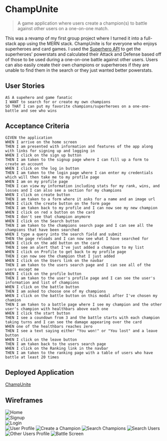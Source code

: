 # ChampUnite
> A game application where users create a champion(s) to battle against other users on a one-on-one match.

This was a revamp of my first group project where I turned it into a full-stack app using the MERN stack. ChampUnite is for everyone who enjoys superheroes and card games. I used the [Superhero API](https://superheroapi.com/index.html) to get the superheroes' powerstats and calculated their Attack and Defense based off of those to be used during a one-on-one battle against other users. Users can also easily create their own champions or superheroes if they are unable to find them in the search or they just wanted better powerstats.


## User Stories

```
AS A supehero and game fanatic 
I WANT to search for or create my own champions
SO THAT I can put my favorite champions/superheroes on a one-one-battle and see who wins
```


## Acceptance Criteria

```
GIVEN the application
WHEN I arrive on the home screen
THEN I am presented with information and features of the app along with links for signing up and logging in
WHEN I click on the sign up button
THEN I am taken to the signup page where I can fill up a form to create an account
WHEN I click on the log in button
THEN I am taken to the login page where I can enter my credentials which will then take me to my profile page
WHEN I am on my profile page
THEN I can view my information including stats for my rank, wins, and losses and I can also see a section for my champions
WHEN I click on create button
THEN I am taken to a form where it asks for a name and an image url
WHEN I click the create button on the form page
THEN I am taken back to my profile and I can now see my new champion
WHEN I click on red x button on the card
THEN I don't see that champion anymore
WHEN I click on the Search button
THEN I am taken to the champions search page and I can see all the champions that have been searched
WHEN I type a query into the search field and submit
THEN the page reloads and I can now see what I have searched for
WHEN I click on the add button on the card
THEN I see an alert that I've just added a champion to my list
WHEN I click on Profile to get back to my profile page
THEN I can now see the champion that I just added
WHEN I click on the Users link on the navbar
THEN I am taken to the users search page and I can see all of the users except me
WHEN I click on the profile button
THEN I am taken to the user's profile page and I can see the user's information and list of champions
WHEN I click on the battle button
THEN I am asked to choose one of my champions
WHEN I click on the battle button on this modal after I've chosen my chamion
THEN I am taken to a battle page where I see my champion and the other user's champion with healthbars above each one
WHEN I click the start button
THEN I see a coundown from 3 and the battle starts with each champion taking turns and I can see the damage appearing over the card
WHEN one of the healthbars reaches zero
THEN I see a text saying either "You won!" or "You lost" and a leave button
WHEN I click on the leave button
THEN I am taken back to the users search page
WHEN I click on the Ranking link in the navbar
THEN I am taken to the ranking page with a table of users who have battle at least 20 times
```

## Deployed Application
[ChampUnite](https://champ-unite-v01.herokuapp.com/)

## Wireframes
![Home](./client/src/images/Home.png)   
![Signup](./client/src/images/Signup.png)  
![Login](./client/src/images/Login.png)  
![User Profile](./client/src/images/Profile.png)
![Create a Champion](./client/src/images/Create.png)
![Search Champions](./client/src/images/Search.png)
![Search Users](./client/src/images/SearchUsers.png)
![Other Users Profile](./client/src/images/OtherUsersProfile.png)
![Battle Screen](./client/src/images/Battle.png)  

